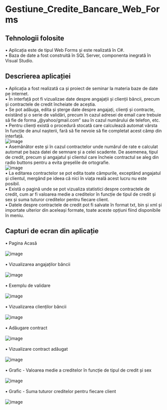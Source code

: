 # Gestiune_Credite_Bancare_Web_Forms

## Tehnologii folosite
• Aplicația este de tipul Web Forms și este realizată în C#. <br/>
• Baza de date a fost construită în SQL Server, componenta inegrată în Visual Studio. <br/>

## Descrierea aplicației
• Aplicația a fost realizată ca și proiect de seminar la materia baze de date pe internet.<br/>
• În interfață pot fi vizualizae date despre angajații și clienții băncii, precum și contractele de credit încheiate de aceștia.<br/>
• Se pot adăuga, edita și șterge date despre angajați, clienți și contracte, existând și o serie de validări, precum în cazul adresei de email care trebuie să fie de forma „@yahoo/gmail.com” sau în cazul numărului de telefon, etc.<br/>
• Pentru clienți există o procedură stocată care calculează automat vârsta în funcție de anul nașterii, fară să fie nevoie să fie completat acest câmp din interfață.<br/>
![image](https://user-images.githubusercontent.com/74931542/236155221-ce791b67-dbb8-41ec-ad3d-d202d99c5b55.png)
<br/>
• Asemănător este și în cazul contractelor unde numărul de rate e calculat automat pe baza datei de semnare și a celei scadente. De asemenea, tipul de credit, precum și angajatul și clientul care încheie contractul se aleg din radio buttons pentru a evita greșelile de ortografie.<br/>
![image](https://user-images.githubusercontent.com/74931542/236155389-cbce578c-0d24-46de-a1c4-f7a60747cd0b.png)
<br/>
• La editarea contractelor se pot edita toate câmpurile, exceptând angajatul și clientul, mergând pe ideea că nici în viața reală acest lucru nu este posibil.<br/>
• Există o pagină unde se pot vizualiza statistici despre contractele de credit, cum ar fi valoarea medie a creditelor în funcție de tipul de credit și sex și suma tuturor creditelor pentru fiecare client.<br/>
• Datele despre contractele de credit pot fi salvate în format txt, bin și xml și importate ulterior din aceleași formate, toate aceste opțiuni fiind disponibile în meniu.<br/>
## Capturi de ecran din aplicație
• Pagina Acasă<br/><br/>
![image](https://user-images.githubusercontent.com/74931542/236155863-af23ac5c-f48c-47dd-b965-c6905d35eb13.png)
<br/><br/>
• Vizualizarea angajaților băncii<br/><br/>
![image](https://user-images.githubusercontent.com/74931542/236155987-88f12a6d-7f0e-436a-b5da-474ed47043e0.png)
<br/><br/>
• Exemplu de validare<br/><br/>
![image](https://user-images.githubusercontent.com/74931542/236156307-bdc67a20-2027-4b3e-89a2-790254a14d93.png)
<br/><br/>
• Vizualizarea clienților băncii<br/><br/>
![image](https://user-images.githubusercontent.com/74931542/236156656-64422134-83ed-4c5f-9d9b-c3157ca1e743.png)
<br/><br/>
• Adăugare contract<br/><br/>
![image](https://user-images.githubusercontent.com/74931542/236157151-34025914-b97a-4f3d-aaf4-0ba9ef588108.png)
<br/><br/>
• Vizualizare contract adăugat<br/><br/>
![image](https://user-images.githubusercontent.com/74931542/236157328-0fa2a8d9-bca0-4073-a039-10c16096fdc2.png)
<br/><br/>
• Grafic - Valoarea medie a creditelor în funcție de tipul de credit și sex<br/><br/>
![image](https://user-images.githubusercontent.com/74931542/236158008-0c6d36d9-429c-429d-907b-bd6b84752b12.png)
<br/><br/>
• Grafic - Suma tuturor creditelor pentru fiecare client<br/><br/>
![image](https://user-images.githubusercontent.com/74931542/236158080-71686988-d791-4896-85af-b8050a9275b6.png)

